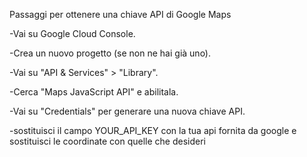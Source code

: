 Passaggi per ottenere una chiave API di Google Maps

-Vai su Google Cloud Console.

-Crea un nuovo progetto (se non ne hai già uno).

-Vai su "API & Services" > "Library".

-Cerca "Maps JavaScript API" e abilitala.

-Vai su "Credentials" per generare una nuova chiave API.

-sostituisci il campo YOUR_API_KEY con la tua api fornita da google e sostituisci le coordinate con quelle che desideri
